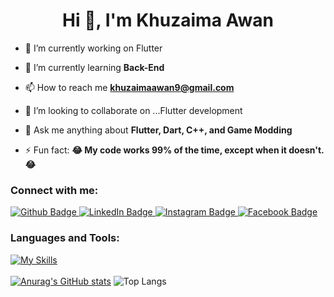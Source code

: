 <h1 align="center">Hi 👋, I'm Khuzaima Awan </h1>
<!--<img align="right" src="https://media1.giphy.com/media/qgQUggAC3Pfv687qPC/giphy.gif?cid=ecf05e47eqqjx15brfp873wrtyqmb759vf7h0xg92icatl3u&ep=v1_gifs_search&rid=giphy.gif&ct=g" alt="Programmer Gif"> -->

<!--![KhuzaimaAwan's GitHub stats](https://github-readme-stats.vercel.app/api?username=KhuzaimaAwan47&show_icons=true&theme=transparent) -->

- 🔭 I’m currently working on Flutter

- 🌱 I’m currently learning **Back-End**

- 📫 How to reach me **khuzaimaawan9@gmail.com**

- 💞️ I’m looking to collaborate on ...Flutter development

- 💬 Ask me anything about **Flutter, Dart, C++, and Game Modding**

- ⚡ Fun fact: **😂 My code works 99% of the time, except when it doesn't. 😂**

### Connect with me:
<div id="badges">
  <a href="https://github.com/KhuzaimaAwan47">
    <img src="https://img.shields.io/badge/Github-white?style=for-the-badge&logo=Github&logoColor=black" alt="Github Badge"/>
  </a>
  <a href="https://www.linkedin.com/in/muhammad-khuzaima-919142225">
    <img src="https://img.shields.io/badge/LinkedIn-blue?style=for-the-badge&logo=linkedin&logoColor=white" alt="LinkedIn Badge"/>
  </a>
   <a href="https://www.instagram.com/khuzaima_awan_47">
    <img src="https://img.shields.io/badge/Instagram-red?style=for-the-badge&logo=instagram&logoColor=white" alt="Instagram Badge"/>
  </a>
   <a href="https://fb.com/khuzaima.awan47">
    <img src="https://img.shields.io/badge/Facebook-darkblue?style=for-the-badge&logo=facebook&logoColor=white" alt="Facebook Badge"/>
  </a>
</div>

### Languages and Tools:
[![My Skills](https://skillicons.dev/icons?i=flutter,dart,firebase,github,git,figma,cpp,vscode.&perline=5)](https://skillicons.dev)
<br> </br>
[![Anurag's GitHub stats](https://github-readme-stats.vercel.app/api?username=KhuzaimaAwan47)](https://github.com/KhuzaimaAwan47/github-readme-stats)
![Top Langs](https://github-readme-stats.vercel.app/api/top-langs/?username=KhuzaimaAwan47&theme=dark)

